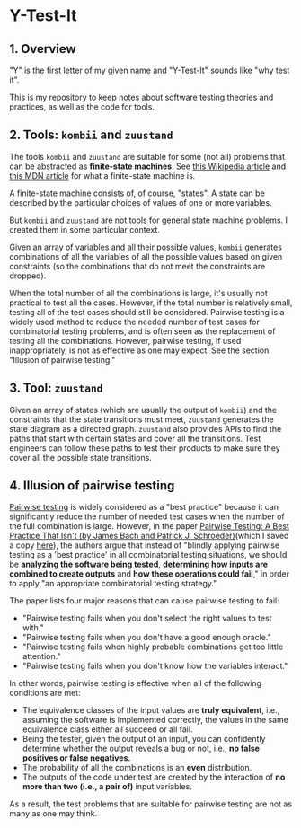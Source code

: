 # Y-Test-It

## 1. Overview

"Y" is the first letter of my given name and "Y-Test-It" sounds like "why test it".

This is my repository to keep notes about software testing theories and practices, as well as the code for tools.

## 2. Tools: `kombii` and `zuustand`

The tools `kombii` and `zuustand` are suitable for some (not all) problems that can be abstracted as **finite-state machines**. See [this Wikipedia article](https://en.wikipedia.org/wiki/Finite-state_machine) and [this MDN article](https://developer.mozilla.org/en-US/docs/Glossary/State_machine) for what a finite-state machine is.

A finite-state machine consists of, of course, "states". A state can be described by the particular choices of values of one or more variables.

But `kombii` and `zuustand` are not tools for general state machine problems. I created them in some particular context.

Given an array of variables and all their possible values, `kombii` generates combinations of all the variables of all the possible values based on given constraints (so the combinations that do not meet the constraints are dropped).

When the total number of all the combinations is large, it's usually not practical to test all the cases. However, if the total number is relatively small, testing all of the test cases should still be considered. Pairwise testing is a widely used method to reduce the needed number of test cases for combinatorial testing problems, and is often seen as the replacement of testing all the combinations. However, pairwise testing, if used inappropriately, is not as effective as one may expect. See the section "Illusion of pairwise testing."

## 3. Tool: `zuustand`

Given an array of states (which are usually the output of `kombii`) and the constraints that the state transitions must meet, `zuustand` generates the state diagram as a directed graph. `zuustand` also provides APIs to find the paths that start with certain states and cover all the transitions. Test engineers can follow these paths to test their products to make sure they cover all the possible state transitions.

## 4. Illusion of pairwise testing

[Pairwise testing](https://en.wikipedia.org/wiki/All-pairs_testing) is widely considered as a "best practice" because it can significantly reduce the number of needed test cases when the number of the full combination is large. However, in the paper [Pairwise Testing: A Best Practice That Isn't (by James Bach and Patrick J. Schroeder)](https://www.satisfice.com/download/pairwise-testing-a-best-practice-that-isnt)(which I saved a copy [here](./papers/Pairwise-Testing_A-Best-Practice-That-Isnt.pdf)), the authors argue that instead of "blindly applying pairwise testing as a 'best practice' in all combinatorial testing situations, we should be **analyzing the software being tested**, **determining how inputs are combined to create outputs** and
**how these operations could fail**," in order to apply "an appropriate combinatorial testing strategy."

The paper lists four major reasons that can cause pairwise testing to fail:
- "Pairwise testing fails when you don't select the right values to test with."
- "Pairwise testing fails when you don't have a good enough oracle."
- "Pairwise testing fails when highly probable combinations get too little attention."
- "Pairwise testing fails when you don't know how the variables interact."

In other words, pairwise testing is effective when all of the following conditions are met:
- The equivalence classes of the input values are **truly equivalent**, i.e., assuming the software is implemented correctly, the values in the same equivalence class either all succeed or all fail.
- Being the tester, given the output of an input, you can confidently determine whether the output reveals a bug or not, i.e., **no false positives or false negatives.**
- The probability of all the combinations is an **even** distribution.
- The outputs of the code under test are created by the interaction of **no more than two (i.e., a pair of)** input variables.

As a result, the test problems that are suitable for pairwise testing are not as many as one may think.
